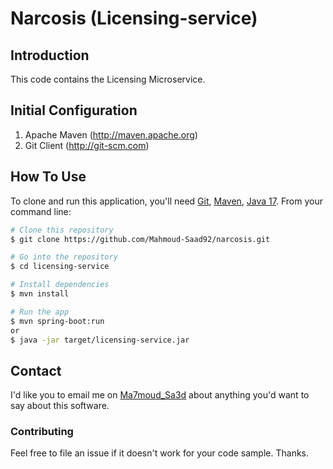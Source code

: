 # Narcosis (Licensing-service)

## Introduction

This code contains the Licensing Microservice.

## Initial Configuration

1. Apache Maven (http://maven.apache.org)
2. Git Client (http://git-scm.com)

## How To Use

To clone and run this application, you'll need [Git](https://git-scm.com), [Maven](https://maven.apache.org/), [Java 17](https://download.oracle.com/java/17/latest/jdk-17_windows-x64_bin.zip). From your command line:

```bash
# Clone this repository
$ git clone https://github.com/Mahmoud-Saad92/narcosis.git

# Go into the repository
$ cd licensing-service

# Install dependencies
$ mvn install

# Run the app
$ mvn spring-boot:run
or 
$ java -jar target/licensing-service.jar
```

## Contact

I'd like you to email me on [Ma7moud_Sa3d](Ma7moud.Sa3d92@gmail.com) about anything you'd want to say about this software.

### Contributing
Feel free to file an issue if it doesn't work for your code sample. Thanks.
